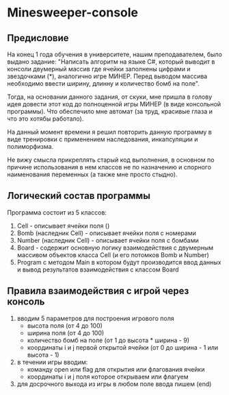 # Minesweeper-console
## Предисловие
На конец 1 года обучения в университете, нашим преподавателем, было выдано задание: "Написать алгоритм на языке C#, который выводит в консоли двумерный массив где ячейки заполнены цифрами и звездочками (*), аналогично игре МИНЕР. Перед выводом массива необходимо ввести ширину, длинну и количество бомб на поле".  
  
Тогда, на основании данного задания, от скуки, мне пришла в голову идея довести этот код до полноценной игры МИНЕР (в виде консольной программы). Что обеспечило мне автомат (за труд, красивые глаза и что это хотябы работало).  
  
На данный момент времени я решил повторить данную программу в виде тренировки с применением наследования, инкапсуляции и полиморфизма.  
  
Не вижу смысла прикреплять старый код выполнения, в основном по причине использования в нем классов не по назначению и спорного наименования переменных (а также мне просто стыдно).

## Логический состав программы
Программа состоит из 5 классов:
1) Cell - описывает ячейки поля ()
2) Bomb (наследник Cell) - описывает ячейки поля с номерами
3) Number (наследник Cell) - описывает ячейки поля с бомбами
4) Board - содержит основную логику взаимодействия с двумерным массивом объектов класса Cell (и его потомков Bomb и Number) 
5) Program с методом Main в котором будут производится ввод данных и вывод результатов взаимодействия с классом Board

## Правила взаимодействия с игрой через консоль
1) вводим 5 параметров для построения игрового поля
    - высота поля (от 4 до 100)
    - ширина поля (от 4 до 100)
    - количество бомб на поле (от 1 до высота * ширина - 9)
    - координаты i и j первой открытой ячейки (от 0 до ширина - 1 или высота - 1)
2) в течении игры вводим:
    - команду open или flag для открытия или флагования ячейки
    - координаты i и j поля которое открываем или флагуем
3) для досрочного выхода из игры в любом поле ввода пишем (end)
